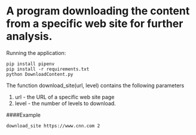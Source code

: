 # A program downloading the content from a specific web site for further analysis.

Running the application:

```
pip install pipenv
pip install -r requirements.txt
python DownloadContent.py
```

The function download_site(url, level) contains the following parameters

1. url - the URL of a specific web site page 
2. level - the number of levels to download. 

####Example
```
download_site https://www.cnn.com 2
```
